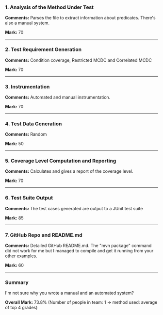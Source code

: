 ### 1. Analysis of the Method Under Test

__Comments:__ Parses the file to extract information about predicates.
There's also a manual system.

__Mark:__ 70

---

### 2. Test Requirement Generation

__Comments:__ Condition coverage, Restricted MCDC and Correlated MCDC

__Mark:__ 70

---

### 3. Instrumentation

__Comments:__ Automated and manual instrumentation.

__Mark:__ 70

---

### 4. Test Data Generation

__Comments:__ Random

__Mark:__ 50

---

### 5. Coverage Level Computation and Reporting

__Comments:__ Calculates and gives a report of the coverage level.

__Mark:__ 70

---

### 6. Test Suite Output

__Comments:__ The test cases generated are output to a JUnit test suite

__Mark:__ 85

---

### 7. GitHub Repo and README.md

__Comments:__ Detailed GitHub README.md. The "mvn package" command did not work for me but I managed to compile and get it running from your other examples. 

__Mark:__ 60

---

### Summary

I'm not sure why you wrote a manual and an automated system?

__Overall Mark:__ 73.8% (Number of people in team: 1 -> method used: average of top 4 grades)